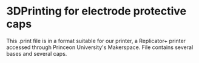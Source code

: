 # 3DPrinting for electrode protective caps
This .print file is in a format suitable for our printer, a Replicator+ printer accessed through Princeon University's Makerspace. File contains several bases and several caps.

